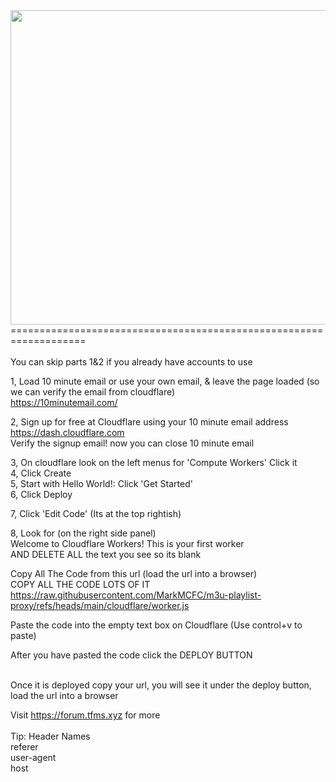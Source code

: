 <img src="https://tfms.xyz/channels.logos/m3uproxyimage.png" width="700" height="503">
===================================================================<br><br>
You can skip parts 1&2 if you already have accounts to use<br>

1, Load 10 minute email or use your own email, & leave the page loaded (so we can verify the email from cloudflare)<br>
https://10minutemail.com/<br>

2, Sign up for free at Cloudflare using your 10 minute email address<br>
https://dash.cloudflare.com<br>
Verify the signup email! now you can close 10 minute email<br>

3, On cloudflare look on the left menus for 'Compute Workers' Click it<br>
4, Click Create<br>
5, Start with Hello World!: Click 'Get Started'<br>
6, Click Deploy<br>

7, Click 'Edit Code' (Its at the top rightish)<br>

8, Look for (on the right side panel)<br>
Welcome to Cloudflare Workers! This is your first worker<br>
AND DELETE ALL the text you see so its blank<br>

Copy All The Code from this url (load the url into a browser)<br>COPY ALL THE CODE LOTS OF IT<br>
https://raw.githubusercontent.com/MarkMCFC/m3u-playlist-proxy/refs/heads/main/cloudflare/worker.js<br>

Paste the code into the empty text box on Cloudflare (Use control+v to paste)<br>

After you have pasted the code click the DEPLOY BUTTON<br><br>

Once it is deployed copy your url, you will see it under the deploy button, load the url into a browser<br>

Visit https://forum.tfms.xyz for more<br><br>
Tip: Header Names<br>
referer<br>
user-agent<br>
host<br>
